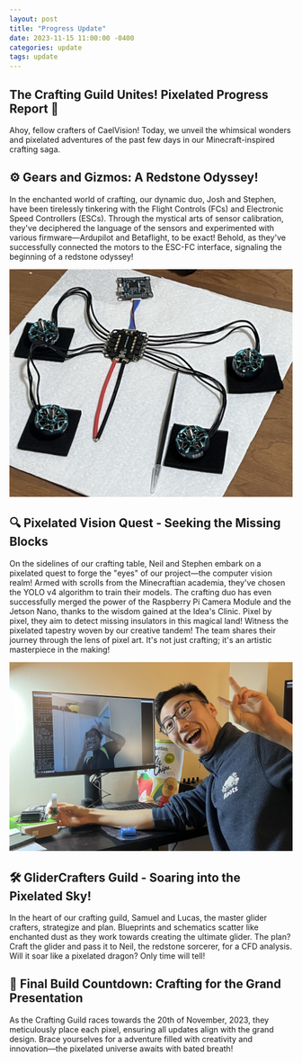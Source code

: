 ```yaml
---
layout: post
title: "Progress Update"
date: 2023-11-15 11:00:00 -0400
categories: update
tags: update
---
```

<h2>The Crafting Guild Unites! Pixelated Progress Report 🌈</h2>

Ahoy, fellow crafters of CaelVision! Today, we unveil the whimsical wonders and pixelated adventures of the past few days in our Minecraft-inspired crafting saga.

<h2>⚙ Gears and Gizmos: A Redstone Odyssey!</h2>

In the enchanted world of crafting, our dynamic duo, Josh and Stephen, have been tirelessly tinkering with the Flight Controls (FCs) and Electronic Speed Controllers (ESCs). Through the mystical arts of sensor calibration, they've deciphered the language of the sensors and experimented with various firmware—Ardupilot and Betaflight, to be exact! Behold, as they've successfully connected the motors to the ESC-FC interface, signaling the beginning of a redstone odyssey!

<img src="/assets/Motors.jpg" />

<h2>🔍 Pixelated Vision Quest - Seeking the Missing Blocks</h2>

On the sidelines of our crafting table, Neil and Stephen embark on a pixelated quest to forge the "eyes" of our project—the computer vision realm! Armed with scrolls from the Minecraftian academia, they've chosen the YOLO v4 algorithm to train their models. The crafting duo has even successfully merged the power of the Raspberry Pi Camera Module and the Jetson Nano, thanks to the wisdom gained at the Idea's Clinic. Pixel by pixel, they aim to detect missing insulators in this magical land! Witness the pixelated tapestry woven by our creative tandem! The team shares their journey through the lens of pixel art. It's not just crafting; it's an artistic masterpiece in the making!

<img src="/assets/IMG_8850.jpg" />

<h2>🛠️ GliderCrafters Guild - Soaring into the Pixelated Sky!</h2>

In the heart of our crafting guild, Samuel and Lucas, the master glider crafters, strategize and plan. Blueprints and schematics scatter like enchanted dust as they work towards creating the ultimate glider. The plan? Craft the glider and pass it to Neil, the redstone sorcerer, for a  CFD analysis. Will it soar like a pixelated dragon? Only time will tell!

<h2>🌟 Final Build Countdown: Crafting for the Grand Presentation</h2>

As the Crafting Guild races towards the 20th of November, 2023, they meticulously place each pixel, ensuring all updates align with the grand design. Brace yourselves for a adventure filled with creativity and innovation—the pixelated universe awaits with bated breath!




